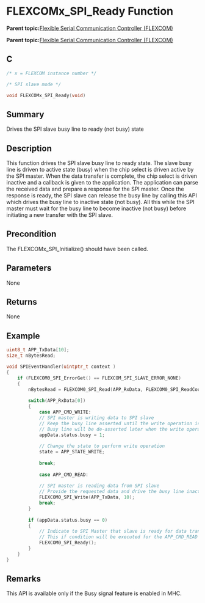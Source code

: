 # FLEXCOMx\_SPI\_Ready Function

**Parent topic:**[Flexible Serial Communication Controller \(FLEXCOM\)](GUID-137968B9-4089-44C6-9B5A-2F30929F6852.md)

**Parent topic:**[Flexible Serial Communication Controller \(FLEXCOM\)](GUID-1F0CC449-4122-4C77-A199-A7874C524FDD.md)

## C

```c
/* x = FLEXCOM instance number */

/* SPI slave mode */

void FLEXCOMx_SPI_Ready(void)
```

## Summary

Drives the SPI slave busy line to ready \(not busy\) state

## Description

This function drives the SPI slave busy line to ready state. The slave busy line is driven to active state \(busy\) when the chip select is driven active by the SPI master. When the data transfer is complete, the chip select is driven inactive and a callback is given to the application. The application can parse the received data and prepare a response for the SPI master. Once the response is ready, the SPI slave can release the busy line by calling this API which drives the busy line to inactive state \(not busy\). All this while the SPI master must wait for the busy line to become inactive \(not busy\) before initiating a new transfer with the SPI slave.

## Precondition

The FLEXCOMx\_SPI\_Initialize\(\) should have been called.

## Parameters

None

## Returns

None

## Example

```c
uint8_t APP_TxData[10];
size_t nBytesRead;

void SPIEventHandler(uintptr_t context )
{
    if (FLEXCOM0_SPI_ErrorGet() == FLEXCOM_SPI_SLAVE_ERROR_NONE)
    {
        nBytesRead = FLEXCOM0_SPI_Read(APP_RxData, FLEXCOM0_SPI_ReadCountGet());
        
        switch(APP_RxData[0])
        {
            case APP_CMD_WRITE:
            // SPI master is writing data to SPI slave
            // Keep the busy line asserted until the write operation is complete
            // Busy line will be de-asserted later when the write operation is complete
            appData.status.busy = 1;
            
            // Change the state to perform write operation
            state = APP_STATE_WRITE;
            
            break;
            
            case APP_CMD_READ:
            
            // SPI master is reading data from SPI slave
            // Provide the requested data and drive the busy line inactive
            FLEXCOM0_SPI_Write(APP_TxData, 10);
            break;
        }
        
        if (appData.status.busy == 0)
        {
            // Indicate to SPI Master that slave is ready for data transfer
            // This if condition will be executed for the APP_CMD_READ case.
            FLEXCOM0_SPI_Ready();
        }
    }
}
```

## Remarks

This API is available only if the Busy signal feature is enabled in MHC.

